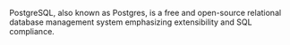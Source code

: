 PostgreSQL, also known as Postgres, is a free and open-source relational database management system emphasizing extensibility and SQL compliance.
